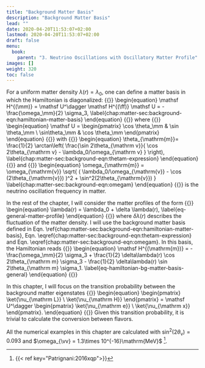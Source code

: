 ```yaml
---
title: "Background Matter Basis"
description: "Background Matter Basis"
lead: ""
date: 2020-04-20T11:53:07+02:00
lastmod: 2020-04-20T11:53:07+02:00
draft: false
menu:
  book:
    parent: "3. Neutrino Oscillations with Oscillatory Matter Profile"
images: []
weight: 320
toc: false
---
```


For a uniform matter density $\lambda(r) = \lambda_0$, one can define a matter basis in which the Hamiltonian is diagonalized:
{{<m>}}
\begin{equation}
\mathsf H^{(\mm)}  = \mathsf U^\dagger \mathsf H^{(\ff)} \mathsf U = -\frac{\omega_\mm}{2} \sigma_3,
\label{chap:matter-sec:background-eqn:hamiltonian-matter-basis}
\end{equation}
{{</m>}}
where
{{<m>}}
\begin{equation}
\mathsf U = \begin{pmatrix}
\cos \theta_\mm & \sin \theta_\mm \\
\sin\theta_\mm & \cos \theta_\mm
\end{pmatrix}
\end{equation}
{{</m>}}
with
{{<m>}}
\begin{equation}
\theta_{\mathrm{m}}= \frac{1}{2} \arctan\left(
\frac{\sin 2\theta_{\mathrm v}}{ \cos 2\theta_{\mathrm v} - \lambda_0/\omega_{\mathrm v} } \right),
\label{chap:matter-sec:background-eqn:thetam-expression}
\end{equation}
{{</m>}}
and
{{<m>}}
\begin{equation}
\omega_{\mathrm{m}} = \omega_{\mathrm{v}} \sqrt{ ( \lambda_0/\omega_{\mathrm{v}} - \cos (2\theta_{\mathrm{v}}) )^2 + \sin^2(2\theta_{\mathrm{v}}) }
\label{chap:matter-sec:background-eqn:omegam}
\end{equation}
{{</m>}}
is the neutrino oscillation frequency in matter.

In the rest of the chapter, I will consider the matter profiles of the form
{{<m>}}
\begin{equation}
    \lambda(r) = \lambda_0 + \delta \lambda(r),
    \label{eq-general-matter-profile}
\end{equation}
{{</m>}}
where $\delta \lambda(r)$ describes the fluctuation of the matter density. I will use the background matter basis defined in Eqn. \ref{chap:matter-sec:background-eqn:hamiltonian-matter-basis},  Eqn. \eqref{chap:matter-sec:background-eqn:thetam-expression} and Eqn. \eqref{chap:matter-sec:background-eqn:omegam}. In this basis, the Hamiltonian reads
{{<m>}}
\begin{equation}
    \mathsf H^{(\mathrm{m})} = -\frac{\omega_\mm}{2} \sigma_3 + \frac{1}{2} \delta\lambda(r) \cos 2\theta_{\mathrm m} \sigma_3
     - \frac{1}{2} \delta\lambda(r) \sin 2\theta_{\mathrm m} \sigma_1.
    \label{eq-hamiltonian-bg-matter-basis-general}
\end{equation}
{{</m>}}

In this chapter, I will focus on the transition probability between the background matter eigenstates
{{<m>}}
\begin{equation}
    \begin{pmatrix}
        \ket{\nu_{\mathrm L}} \\
        \ket{\nu_{\mathrm H}}
    \end{pmatrix} = \mathsf U^\dagger \begin{pmatrix}
        \ket{\nu_{\mathrm e}} \\
        \ket{\nu_{\mathrm x}}
    \end{pmatrix}.
\end{equation}
{{</m>}}
Given this transition probability, it is trivial to calculate the conversion between flavors.

All the numerical examples in this chapter are calculated with $\sin^2(2\theta_{\mathrm v}) = 0.093$ and $\omega_{\vv} = 1.3\times 10^{-16}\mathrm{MeV}$ [^Patrignani:2016xqp].

[^Patrignani:2016xqp]: {{< ref key="Patrignani:2016xqp">}}